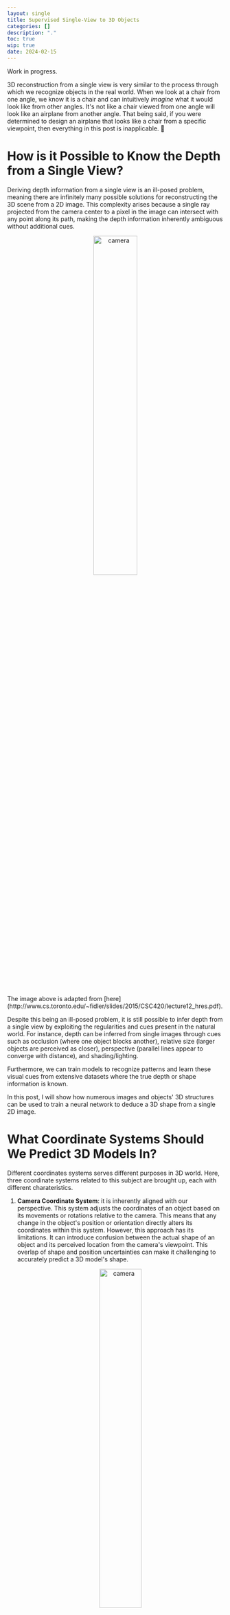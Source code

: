 ```yaml
---
layout: single
title: Supervised Single-View to 3D Objects
categories: []
description: "."
toc: true
wip: true
date: 2024-02-15
---
```


Work in progress.

3D reconstruction from a single view is very similar to the process through which we
recognize objects in the real world. When we look at a chair from one angle, we know it
is a chair and can intuitively _imagine_ what it would look like from other angles. It's
not like a chair viewed from one angle will look like an airplane from another angle.
That being said, if you were determined to design an airplane that looks like a chair
from a specific viewpoint, then everything in this post is inapplicable. 🤣

# How is it Possible to Know the Depth from a Single View?

Deriving depth information from a single view is an ill-posed problem, meaning there are
infinitely many possible solutions for reconstructing the 3D scene from a 2D image. This
complexity arises because a single ray projected from the camera center to a pixel in
the image can intersect with any point along its path, making the depth information
inherently ambiguous without additional cues.

<p align="center">
<img alt="camera" src="/assets/images/2024-02-15/single_view_projection.png" width="45%">
<br>
</p>
The image above is adapted from [here](http://www.cs.toronto.edu/~fidler/slides/2015/CSC420/lecture12_hres.pdf).

Despite this being an ill-posed problem, it is still possible to infer depth from a
single view by exploiting the regularities and cues present in the natural world. For
instance, depth can be inferred from single images through cues such as occlusion (where
one object blocks another), relative size (larger objects are perceived as closer),
perspective (parallel lines appear to converge with distance), and shading/lighting.

Furthermore, we can train models to recognize patterns and learn these visual cues from
extensive datasets where the true depth or shape information is known.

In this post, I will show how numerous images and objects' 3D structures can be used to
train a neural network to deduce a 3D shape from a single 2D image.

# What Coordinate Systems Should We Predict 3D Models In?

Different coordinates systems serves different purposes in 3D world. Here, three
coordinate systems related to this subject are brought up, each with different
charateristics.

1.  **Camera Coordinate System**: it is inherently aligned with our perspective. This
    system adjusts the coordinates of an object based on its movements or rotations
    relative to the camera. This means that any change in the object's position or
    orientation directly alters its coordinates within this system. However, this
    approach has its limitations. It can introduce confusion between the actual shape of
    an object and its perceived location from the camera's viewpoint. This overlap of
    shape and position uncertainties can make it challenging to accurately predict a 3D
    model's shape.

    <p align="center">
    <img alt="camera" src="/assets/images/2024-02-15/camera_coordinate_system.png" width="45%">
    <br>
    Camera Coordinate System. The image is adapted from "Methods for Structure from Motion" by Henrik Aanæs.
    </p>

2.  **View-aligned Object-centric Coordinate System**: it centers inside the object,
    usually at the average location of its parts. This system decouples the object's
    shape from its spatial position.

    What makes it "view-aligned" is that the object's coordinates adjust based on where
    we're looking from, ensuring that the object's coordinates always relate directly to
    our viewpoint. This means that the object's coordinates don't change if we only vary
    the distance between the observer and the object along the direction from the camera
    to the object. A major limitation of this approach is that we need to generate a
    distinct 3D shape for each viewpoint of the object, complicating the model
    prediction process.

3.  **Object-centric "Canonical" Coordinate System**: In this system, a "canonical"
    definition for axis orientation is established where the Y-axis points up, and the
    -Z-axis faces the front of the object. Defining the "front" of an object can
    sometimes be challenging and is often determined by convention or the dataset
    creator. This system helps in standardizing object representation across various
    observations. This system ensures uniform object representation across different
    viewpoints by keeping the object's coordinates constant, regardless of its movement
    or rotation relative to the observer.

**Visualizing coordinate systems:**

<p align="center">
<img alt="camera" src="/assets/images/2024-02-15/view_centric_object_centric1.png" width="100%">
<br> This visualization is adapted from "Sym3DNet: Symmetric 3D Prior Network for Single-View 3D Reconstruction."
</p>

The left image illustrates the view-aligned object-centric coordinate system (let's
pretend the coordinate system centered within a chair,) indicating how this system
adapts to the viewer's perspective.

The middle image depicts the object-centric canonical coordinate system, showcasing a
method where the object's orientation and position are standardized, irrespective of the
viewer's perspective.

The right image demonstrates that in the canonical view, all 3D shapes are uniformly
aligned within the world's 3D space, offering a consistent framework for object
representation.

**Visualizing ground truth w.r.t. the coordinate system:**

<p align="center">
<img alt="camera" src="/assets/images/2024-02-15/view_centric_object_centric2.png" width="100%">
<br> This visualization is adapted from "On the generalization of learning-based 3D reconstruction."
</p>

The image above shows that a view-aligned object-centric coordinate system dynamically
adjusts the ground truth coordinate system to match the orientation of the input view.
In contrast, an object-centric canonical coordinate system maintains the ground truth
anchored to a canonical frame, unaffected by the perspective of 2D input view.

Now, the goal is clearly defined: given an object image view from an arbitrary angle,
predict the object's 3D shape in the object-centric canonical coordinate system.
Predictions in the object-centric canonical coordinate system should be invariant to the
observed viewpoint, ensuring consistent and accurate 3D models across different
observations.

# Dataset Visualization

In this project, I use the `r2n2_shapenet_dataset`, a synthetic dataset designed in
structured environments. While synthetic data offers benefits such as ease of
prototyping and testing, it also comes with its challenges. One significant issue is
that synthetic data may favor artificial categories, leading to biases that do not
accurately represent the diversity and variability found in real-life objects and
environments.

For each training example, the dataset provides up to 24 views of a chair image, along
with mesh objects and voxels. It does not include point clouds; however, we can use
`sample_points_from_meshes()` to generate point clouds from the ground truth meshes.

Below are examples of multiple views from three different chairs:

<table>
  <tr>
    <td><img src="/assets/images/2024-02-15/dataset_visualization/groundtruth_image_2_view_1.png" width="100%"/></td>
    <td><img src="/assets/images/2024-02-15/dataset_visualization/groundtruth_image_2_view_2.png" width="100%"/></td>
    <td><img src="/assets/images/2024-02-15/dataset_visualization/groundtruth_image_2_view_3.png" width="100%"/></td>
    <td><img src="/assets/images/2024-02-15/dataset_visualization/groundtruth_mesh_2.gif" width="100%"/></td>
  </tr>
  <tr>
    <td><img src="/assets/images/2024-02-15/dataset_visualization/groundtruth_image_11_view_1.png" width="100%"/></td>
    <td><img src="/assets/images/2024-02-15/dataset_visualization/groundtruth_image_11_view_2.png" width="100%"/></td>
    <td><img src="/assets/images/2024-02-15/dataset_visualization/groundtruth_image_11_view_3.png" width="100%"/></td>
    <td><img src="/assets/images/2024-02-15/dataset_visualization/groundtruth_mesh_11.gif" width="100%"/></td>
  </tr>
  <tr>
    <td><img src="/assets/images/2024-02-15/dataset_visualization/groundtruth_image_14_view_1.png" width="100%"/></td>
    <td><img src="/assets/images/2024-02-15/dataset_visualization/groundtruth_image_14_view_2.png" width="100%"/></td>
    <td><img src="/assets/images/2024-02-15/dataset_visualization/groundtruth_image_14_view_3.png" width="100%"/></td>
    <td><img src="/assets/images/2024-02-15/dataset_visualization/groundtruth_mesh_14.gif" width="100%"/></td>
  </tr>
</table>

During the training phase, the data loader randomly selects one view for the input. An
important observation is that all meshes' vertices are positioned close to the origin,
with their centers very near to `(0, 0, 0)` and scales within `[-1, 1]`.

# Building a Model to Predict 3D Shape from a Single 2D Image

Now, we are ready to build a model which can predict an object's 3D shape from a single
2D image.

## Calculating Loss Between Point Clouds

To evaluate the accuracy of our model's predictions against the ground truth, we use the
Chamfer distance for loss calculation between two point clouds. The Chamfer distance is
defined as:

$$
d_{\text{CD}}(S_1, S_2) = \frac{1}{|S_1|} \sum_{x \in S_1} \min_{y \in S_2} \|x - y\|^2 + \frac{1}{|S_2|} \sum_{y \in S_2} \min_{x \in S_1} \|x - y\|^2
$$

The Chamfer distance calculates the mean squared distance between each point in one
cloud to its nearest neighbor in the other cloud, and vice versa, effectively measuring
the overall **similarity** between the two shapes.

With the help of `knn_points` from PyTorch3D, I implement the Chamfer distance as
follow:

```python
def chamfer_loss(point_cloud_src, point_cloud_tgt):
    # point_cloud_src, point_cloud_src: (batch, n_points, 3)

    k = 1  # the number of nearest neighbors
    # knn_points returns K-Nearest neighbors on point clouds.
    src_dists, _, _ = knn_points(point_cloud_src, point_cloud_tgt, K=k)
    tgt_dists, _, _ = knn_points(point_cloud_tgt, point_cloud_src, K=k)
    # src_dists, tgt_dists: (batch, n_points, k)

    return (src_dists.mean() + tgt_dists.mean()) / 2  # Calculate the mean distance.
```

## Fitting a target 3D Point Cloud with a Random Point Cloud

To validate the correct implementation of `chamfer_loss`, we can fit a random point
cloud to the target point cloud using `chamfer_loss`. Below is a simplified Python
script showing this process:

```python
n_points = 10000
pointclouds_source = torch.randn([1, n_points, 3], requires_grad=True)
optimizer = torch.optim.Adam([pointclouds_source], lr=1e-4)

for step in range(0, 50000):
    loss = chamfer_loss(pointclouds_source, pointclouds_groundtruth)
    optimizer.zero_grad()
    loss.backward()
    optimizer.step()
```

The following visualizations showcase the progressive alignment of the random point
cloud towards the ground truth, as facilitated by minimizing the Chamfer distance
through gradient descent:

<table>
  <tr>
    <td><img src="/assets/images/2024-02-15/dataset_visualization/pointcloud_gt_2.gif" width="100%"/></td>
    <td><img src="/assets/images/2024-02-15/dataset_visualization/pointcloud_fitted_2.gif" width="100%"/></td>
  </tr>
  <tr>
    <td><img src="/assets/images/2024-02-15/dataset_visualization/pointcloud_gt_11.gif" width="100%"/></td>
    <td><img src="/assets/images/2024-02-15/dataset_visualization/pointcloud_fitted_11.gif" width="100%"/></td>
  </tr>
  <tr>
    <td><img src="/assets/images/2024-02-15/dataset_visualization/pointcloud_gt_14.gif" width="100%"/></td>
    <td><img src="/assets/images/2024-02-15/dataset_visualization/pointcloud_fitted_14.gif" width="100%"/></td>
  </tr>
</table>

## Defining `PointModel`

The `PointModel` class, derived from `torch.nn.Module`, forms the backbone of our
architecture, designed to transform 2D images into 3D point clouds. It is composed of
two primary parts:

1. **2D Encoder**: Transforms an image into a latent representation, capturing the
   essential features required for 3D reconstruction. I use a ResNet modoel from
   `torchvision.models`.
2. **3D Decoder**: Converts the latent representation into a discrete 3D point clouds,
   where each point represents the location in the 3D world.

Below is the implementation of the `PointModel`:

```python
class PointModel(nn.Module):
    def __init__(self, arch, n_points):
        super(PointModel, self).__init__()

        vision_model = torchvision_models.__dict__[arch](pretrained=True)
        self.encoder = torch.nn.Sequential(*(list(vision_model.children())[:-1]))
        self.normalize = transforms.Normalize(
            mean=[0.485, 0.456, 0.406], std=[0.229, 0.224, 0.225]
        )

        self.n_point = n_points

        encoder_out_size = 512
        # Encoder output: (batch, encoder_out_size)
        # Decoder output: (batch, n_points * 3)

        self.decoder = torch.nn.Sequential(
            torch.nn.Linear(encoder_out_size, 1024),
            torch.nn.ReLU(),
            torch.nn.Linear(1024, 2048),
            torch.nn.ReLU(),
            torch.nn.Linear(2048, n_points * 3),
            torch.nn.Tanh()
        )

    def forward(self, images, args):
        images_normalize = self.normalize(images.permute(0, 3, 1, 2))
        encoded_feat = self.encoder(images_normalize).squeeze(-1).squeeze(-1)  # (batch, encoder_out_size)
        pointclouds_pred = self.decoder(encoded_feat)
        return pointclouds_pred.view(-1, self.n_point, 3)
```

A few important aspects to note:

-   The output size of the encoder varies depending on whether a `resnet18` or
    `resnet34` (512-vector) or a `resnet50` (2048-vector) is used.
-   I use the hyperbolic tangent (`Tanh()`) activation function in the final layer to
    ensure that every output point is constrained within the `[-1, 1]` range. I mention
    that the vertices of the mesh are within the `[-1, 1]` range in the previous
    section.
